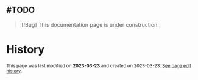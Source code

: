 ## #TODO
> [!Bug] This documentation page is under construction.

# History
<small>This page was last modified on <strong>2023-03-23</strong> and created on 2023-03-23. <a href="https://github.com/Taitava/obsidian-shellcommands-documentation/commits/main/./Environments/Built-in%20shells/CMD.EXE.md">See page edit history</a>.</small>
